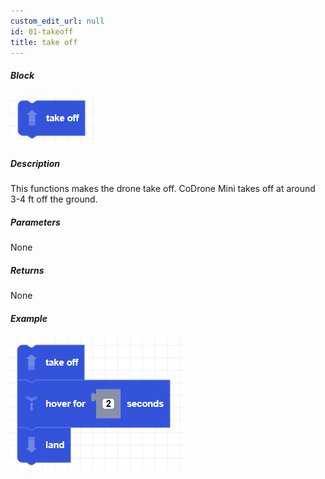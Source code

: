 ```yaml
---
custom_edit_url: null
id: 01-takeoff
title: take off
---
```


##### Block

![takeoff image](takeoff.png)

##### Description

This functions makes the drone take off. CoDrone Mini takes off at around 3-4 ft off the ground.

##### Parameters

None

##### Returns

None

##### Example


![takeoff example](takeoff_example.png)
